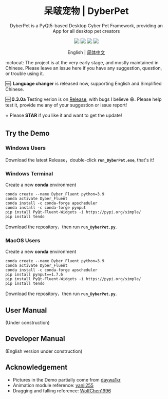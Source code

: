 <h1 align="center">
  呆啵宠物  |  DyberPet
</h1>

<p align="center">
  DyberPet is a PyQt5-based Desktop Cyber Pet Framework, providing an App for all desktop pet creators
</p>

<p align="center">
  <a>
    <img src="https://img.shields.io/github/license/ChaozhongLiu/DyberPet.svg">
  </a>

  <a style="text-decoration:none">
    <img src="https://img.shields.io/github/downloads/ChaozhongLiu/DyberPet/total.svg"/>
  </a>

  <a style="text-decoration:none">
    <img src="https://img.shields.io/badge/python-3.9+-blue.svg" />
  </a>

  <a style="text-decoration:none">
    <img src="https://img.shields.io/badge/DyberPet-v0.3.0a-green.svg"/>
  </a>
</p>

<p align="center">
English | <a href="README.md">简体中文</a>
</p>

:octocat: The project is at the very early stage, and mostly maintained in Chinese. Please leave an issue here if you have any suggestion, question, or trouble using it.  
  
🆕: **Language changer** is released now, supporting English and Simplified Chinese.  

:new: **0.3.0a** Testing verion is on [Release](https://github.com/ChaozhongLiu/DyberPet/releases/tag/v0.3.0a), with bugs I believe 😆. Please help test it, provide me any of your suggestion or issue report!  
  
⭐ Please **STAR** if you like it and want to get the update!


## Try the Demo
### Windows Users
  Download the latest Release，double-click **``run_DyberPet.exe``**, that's it!

### Windows Terminal
  Create a new **conda** environment 
  ```
  conda create --name Dyber_Fluent python=3.9
  conda activate Dyber_Fluent
  conda install -c conda-forge apscheduler
  conda install -c conda-forge pynput
  pip install PyQt-Fluent-Widgets -i https://pypi.org/simple/
  pip install tendo
  ```
  Download the repository，then run **``run_DyberPet.py``**.
  
### MacOS Users
  Create a new **conda** environment  
  ```
  conda create --name Dyber_Fluent python=3.9
  conda activate Dyber_Fluent
  conda install -c conda-forge apscheduler
  pip install pynput==1.7.6
  pip install PyQt-Fluent-Widgets -i https://pypi.org/simple/
  pip install tendo
  ```
  Download the repository，then run **``run_DyberPet.py``**.




## User Manual
(Under construction)




## Developer Manual
(English version under construction)



## Acknowledgement
- Pictures in the Demo partially come from [daywa1kr](https://github.com/daywa1kr/Desktop-Cat)
- Animation module reference: [yanji255](https://toscode.gitee.com/yanji255/desktop_pet/)  
- Dragging and falling reference: [WolfChen1996](https://github.com/WolfChen1996/DesktopPet)

